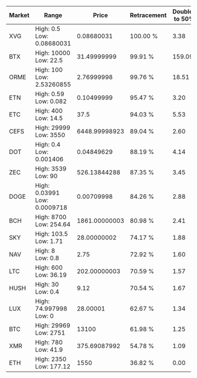 | Market | Range | Price| Retracement | Doubles to 50% |
| --- | --- | --- | --- | --- |
| XVG | High: 0.5<br />Low: 0.08680031 | 0.08680031 | 100.00 % | 3.38 |
| BTX | High: 10000<br />Low: 22.5 | 31.49999999 | 99.91 % | 159.09 |
| ORME | High: 100<br />Low: 2.53260855 | 2.76999998 | 99.76 % | 18.51 |
| ETN | High: 0.59<br />Low: 0.082 | 0.10499999 | 95.47 % | 3.20 |
| ETC | High: 400<br />Low: 14.5 | 37.5 | 94.03 % | 5.53 |
| CEFS | High: 29999<br />Low: 3550 | 6448.99998923 | 89.04 % | 2.60 |
| DOT | High: 0.4<br />Low: 0.001406 | 0.04849629 | 88.19 % | 4.14 |
| ZEC | High: 3539<br />Low: 90 | 526.13844288 | 87.35 % | 3.45 |
| DOGE | High: 0.03991<br />Low: 0.0009718 | 0.00709998 | 84.26 % | 2.88 |
| BCH | High: 8700<br />Low: 254.64 | 1861.00000003 | 80.98 % | 2.41 |
| SKY | High: 103.5<br />Low: 1.71 | 28.00000002 | 74.17 % | 1.88 |
| NAV | High: 8<br />Low: 0.8 | 2.75 | 72.92 % | 1.60 |
| LTC | High: 600<br />Low: 36.19 | 202.00000003 | 70.59 % | 1.57 |
| HUSH | High: 30<br />Low: 0.4 | 9.12 | 70.54 % | 1.67 |
| LUX | High: 74.997998<br />Low: 0 | 28.00001 | 62.67 % | 1.34 |
| BTC | High: 29969<br />Low: 2751 | 13100 | 61.98 % | 1.25 |
| XMR | High: 780<br />Low: 41.9 | 375.69087992 | 54.78 % | 1.09 |
| ETH | High: 2350<br />Low: 177.12 | 1550 | 36.82 % | 0.00 |
